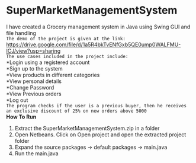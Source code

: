 # SuperMarketManagementSystem
I have created a Grocery management system in Java using Swing GUI and file handling  
`The demo of the project is given at the link:`  
https://drive.google.com/file/d/1a5R4bkTvENfGxb5QE0ump0WALFMU-ICJ/view?usp=sharing  
`The use cases included in the project include:`  
*Login using a registered account  
*Sign up to the system  
*View products in different categories  
*View personal details  
*Change Password  
*View Previous orders  
*Log out  
`The program checks if the user is a previous buyer, then he receives an exclusive discount of 25% on new orders above 5000`    
**How To Run**    
1. Extract the SuperMarketManagementSystem.zip in a folder  
2. Open Netbeans. Click on Open project and open the extracted project folder  
3. Expand the source packages -> default packages -> main.java  
4. Run the main.java  
